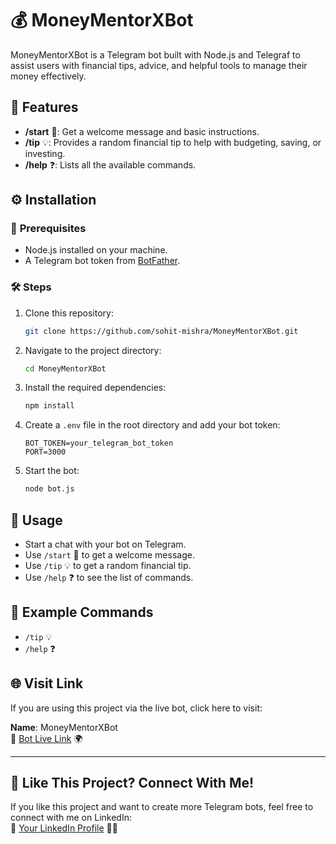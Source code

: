 # 💰 **MoneyMentorXBot**

MoneyMentorXBot is a Telegram bot built with Node.js and Telegraf to assist users with financial tips, advice, and helpful tools to manage their money effectively.

## 🌟 **Features**

- **/start** 👋: Get a welcome message and basic instructions.
- **/tip** 💡: Provides a random financial tip to help with budgeting, saving, or investing.
- **/help** ❓: Lists all the available commands.

## ⚙️ **Installation**

### 🔧 **Prerequisites**
- Node.js installed on your machine.
- A Telegram bot token from [BotFather](https://core.telegram.org/bots#botfather).

### 🛠️ **Steps**
1. Clone this repository:
   ```bash
   git clone https://github.com/sohit-mishra/MoneyMentorXBot.git
   ```

2. Navigate to the project directory:
   ```bash
   cd MoneyMentorXBot
   ```

3. Install the required dependencies:
   ```bash
   npm install
   ```

4. Create a `.env` file in the root directory and add your bot token:
   ```env
   BOT_TOKEN=your_telegram_bot_token
   PORT=3000
   ```

5. Start the bot:
   ```bash
   node bot.js
   ```
## 💬 **Usage**
- Start a chat with your bot on Telegram.
- Use `/start` 👋 to get a welcome message.
- Use `/tip` 💡 to get a random financial tip.
- Use `/help` ❓ to see the list of commands.

## 📝 **Example Commands**
- `/tip` 💡
- `/help` ❓

## 🌐 **Visit Link**
If you are using this project via the live bot, click here to visit:

**Name**: MoneyMentorXBot  
🤖 [Bot Live Link](https://web.telegram.org/k/#@MoneyMentorXBot) 🌍

---

## 🤝 **Like This Project? Connect With Me!**
If you like this project and want to create more Telegram bots, feel free to connect with me on LinkedIn:  
🔗 [Your LinkedIn Profile](https://www.linkedin.com/in/sohitmishra/) 💼🌟
